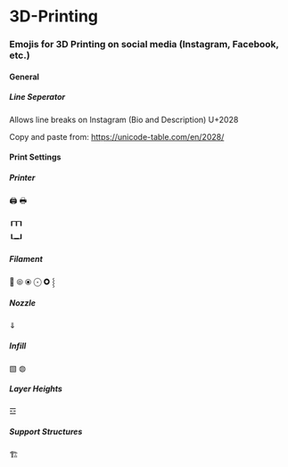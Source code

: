 # 3D-Printing

### Emojis for 3D Printing on social media (Instagram, Facebook, etc.)
#### General
##### Line Seperator
Allows line breaks on Instagram (Bio and Description)
U+2028

Copy and paste from:
https://unicode-table.com/en/2028/
#### Print Settings
##### Printer
🖨
🖶

┎┰┒

┖━┚

##### Filament
🧵
⦾
⦿
⨀
🞉
⸾

##### Nozzle
⇓
##### Infill
▧
◍
##### Layer Heights
☲
##### Support Structures
🏗
